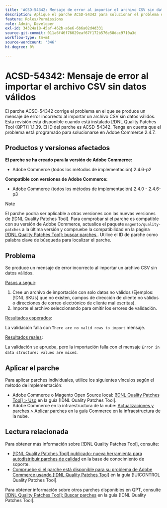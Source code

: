 ```yaml
---
title: 'ACSD-54342: Mensaje de error al importar el archivo CSV sin datos válidos'
description: Aplique el parche ACSD-54342 para solucionar el problema de Adobe Commerce donde se produce un mensaje de error incorrecto al importar un archivo CSV sin datos válidos.
feature: Roles/Permissions
role: Admin, Developer
exl-id: 34324a18-45af-462b-a6e6-6b6a02d4d331
source-git-commit: 011a6f46f76029eaf67f172b576e58dac9710a3d
workflow-type: tm+mt
source-wordcount: '346'
ht-degree: 0%

---
```


# ACSD-54342: Mensaje de error al importar el archivo CSV sin datos válidos

El parche ACSD-54342 corrige el problema en el que se produce un mensaje de error incorrecto al importar un archivo CSV sin datos válidos. Esta revisión está disponible cuando está instalado [!DNL Quality Patches Tool (QPT)] 1.1.39. El ID del parche es ACSD-54342. Tenga en cuenta que el problema está programado para solucionarse en Adobe Commerce 2.4.7.

## Productos y versiones afectados

**El parche se ha creado para la versión de Adobe Commerce:**

* Adobe Commerce (todos los métodos de implementación) 2.4.6-p2

**Compatible con versiones de Adobe Commerce:**

* Adobe Commerce (todos los métodos de implementación) 2.4.0 - 2.4.6-p3

>[!NOTE]
>
>El parche podría ser aplicable a otras versiones con las nuevas versiones de [!DNL Quality Patches Tool]. Para comprobar si el parche es compatible con su versión de Adobe Commerce, actualice el paquete `magento/quality-patches` a la última versión y compruebe la compatibilidad en la página [[!DNL Quality Patches Tool]: buscar parches ](https://experienceleague.adobe.com/tools/commerce-quality-patches/index.html?lang=es). Utilice el ID de parche como palabra clave de búsqueda para localizar el parche.

## Problema

Se produce un mensaje de error incorrecto al importar un archivo CSV sin datos válidos.

<u>Pasos a seguir</u>:

1. Cree un archivo de importación con solo datos no válidos (Ejemplos: [!DNL SKUs] que no existen, campos de dirección de cliente no válidos o direcciones de correo electrónico de cliente mal escritas).
1. Importe el archivo seleccionando para omitir los errores de validación.

<u>Resultados esperados</u>:

La validación falla con `There are no valid rows to import` mensaje.

<u>Resultados reales</u>:

La validación se aprueba, pero la importación falla con el mensaje `Error in data structure: values are mixed`.

## Aplicar el parche

Para aplicar parches individuales, utilice los siguientes vínculos según el método de implementación:

* Adobe Commerce o Magento Open Source local: [[!DNL Quality Patches Tool] > Uso](/help/tools/quality-patches-tool/usage.md) en la guía [!DNL Quality Patches Tool].
* Adobe Commerce en la infraestructura de la nube: [Actualizaciones y parches > Aplicar parches](https://experienceleague.adobe.com/docs/commerce-cloud-service/user-guide/develop/upgrade/apply-patches.html?lang=es) en la guía Commerce en la infraestructura de la nube.

## Lectura relacionada

Para obtener más información sobre [!DNL Quality Patches Tool], consulte:

* [[!DNL Quality Patches Tool] publicado: nueva herramienta para autodistribuir parches de calidad](https://experienceleague.adobe.com/es/docs/commerce-operations/tools/quality-patches-tool/quality-patches-tool-to-self-serve-quality-patches) en la base de conocimiento de soporte.
* [Compruebe si el parche está disponible para su problema de Adobe Commerce usando [!DNL Quality Patches Tool]](/help/tools/quality-patches-tool/patches-available-in-qpt/check-patch-for-magento-issue-with-magento-quality-patches.md) en la guía [!UICONTROL Quality Patches Tool].


Para obtener información sobre otros parches disponibles en QPT, consulte [[!DNL Quality Patches Tool]: Buscar parches](https://experienceleague.adobe.com/tools/commerce-quality-patches/index.html?lang=es) en la guía [!DNL Quality Patches Tool].
